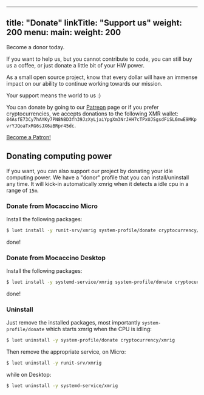 
---
title: "Donate"
linkTitle: "Support us"
weight: 200
menu:
  main:
    weight: 200
---


Become a donor today.

If you want to help us, but you cannot contribute to code, you can still buy us a coffee, or just donate a little bit of your HW power.

As a small open source project, know that every dollar will have an immense impact on our ability to continue working towards our mission.

Your support means the world to us :)

You can donate by going to our [Patreon](https://www.patreon.com/sabayon) page or if you prefer cryptocurrencies, we accepts donations to the following XMR wallet: `84AsfE73Cy7hAYKy7PN8N8D3fh39JzXyLjaiYpgXm3NrJHH7cTPxUJSgsdFiSL6mwE9MKpvrYJQoaTxRG6sJX6aBRpr45dc`.

<a href="https://www.patreon.com/bePatron?u=11620572" data-patreon-widget-type="become-patron-button">Become a Patron!</a><script async src="https://c6.patreon.com/becomePatronButton.bundle.js"></script>


## Donating computing power

If you want, you can also support our project by donating your idle computing power. We have a "donor" profile that you can
install/uninstall any time. It will kick-in automatically xmrig when it detects a idle cpu in a range of `15m`.

### Donate from Mocaccino Micro

Install the following packages:

```bash
$ luet install -y runit-srv/xmrig system-profile/donate cryptocurrency/xmrig
```

done!

### Donate from Mocaccino Desktop

Install the following packages:

```bash
$ luet install -y systemd-service/xmrig system-profile/donate cryptocurrency/xmrig
```

done!


### Uninstall

Just remove the installed packages, most importantly `system-profile/donate` which starts xmrig when the CPU is idling:

```bash
$ luet uninstall -y system-profile/donate cryptocurrency/xmrig
```

Then remove the appropriate service, on Micro:

```bash
$ luet uninstall -y runit-srv/xmrig
```

while on Desktop:

```bash
$ luet uninstall -y systemd-service/xmrig
```